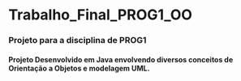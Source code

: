 # Trabalho_Final_PROG1_OO

### Projeto para a disciplina de PROG1

#### Projeto Desenvolvido em Java envolvendo diversos conceitos de Orientação a Objetos e modelagem UML.
